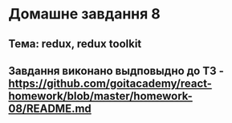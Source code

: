 # Домашне завдання 8

## Тема: redux, redux toolkit

## Завдання виконано выдповыдно до ТЗ - https://github.com/goitacademy/react-homework/blob/master/homework-08/README.md
